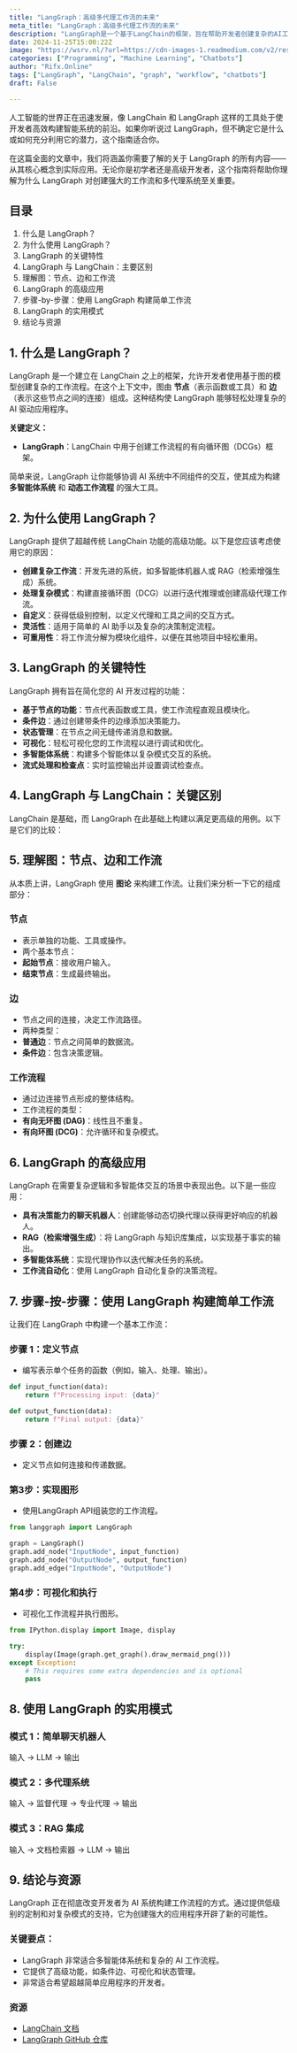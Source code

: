 ```yaml
---
title: "LangGraph：高级多代理工作流的未来"
meta_title: "LangGraph：高级多代理工作流的未来"
description: "LangGraph是一个基于LangChain的框架，旨在帮助开发者创建复杂的AI工作流和多代理系统。通过节点和边的图结构，LangGraph支持高级功能，如条件边、状态管理和可视化，适合处理复杂逻辑和多智能体交互的应用。与LangChain相比，LangGraph提供了更高的灵活性和可重用性，适用于从简单助手到复杂决策流程的多种场景。"
date: 2024-11-25T15:00:22Z
image: "https://wsrv.nl/?url=https://cdn-images-1.readmedium.com/v2/resize:fit:800/1*ZIcKeT7yR4Yiji96IuSnTg.png"
categories: ["Programming", "Machine Learning", "Chatbots"]
author: "Rifx.Online"
tags: ["LangGraph", "LangChain", "graph", "workflow", "chatbots"]
draft: False

---
```




人工智能的世界正在迅速发展，像 LangChain 和 LangGraph 这样的工具处于使开发者高效构建智能系统的前沿。如果你听说过 LangGraph，但不确定它是什么或如何充分利用它的潜力，这个指南适合你。

在这篇全面的文章中，我们将涵盖你需要了解的关于 LangGraph 的所有内容——从其核心概念到实际应用。无论你是初学者还是高级开发者，这个指南将帮助你理解为什么 LangGraph 对创建强大的工作流和多代理系统至关重要。

## 目录

1. 什么是 LangGraph？
2. 为什么使用 LangGraph？
3. LangGraph 的关键特性
4. LangGraph 与 LangChain：主要区别
5. 理解图：节点、边和工作流
6. LangGraph 的高级应用
7. 步骤\-by\-步骤：使用 LangGraph 构建简单工作流
8. LangGraph 的实用模式
9. 结论与资源

## 1\. 什么是 LangGraph？

LangGraph 是一个建立在 LangChain 之上的框架，允许开发者使用基于图的模型创建复杂的工作流程。在这个上下文中，图由 **节点**（表示函数或工具）和 **边**（表示这些节点之间的连接）组成。这种结构使 LangGraph 能够轻松处理复杂的 AI 驱动应用程序。

**关键定义：**

* **LangGraph**：LangChain 中用于创建工作流程的有向循环图（DCGs）框架。

简单来说，LangGraph 让你能够协调 AI 系统中不同组件的交互，使其成为构建 **多智能体系统** 和 **动态工作流程** 的强大工具。

## 2\. 为什么使用 LangGraph？

LangGraph 提供了超越传统 LangChain 功能的高级功能。以下是您应该考虑使用它的原因：

* **创建复杂工作流**：开发先进的系统，如多智能体机器人或 RAG（检索增强生成）系统。
* **处理复杂模式**：构建直接循环图（DCG）以进行迭代推理或创建高级代理工作流。
* **自定义**：获得低级别控制，以定义代理和工具之间的交互方式。
* **灵活性**：适用于简单的 AI 助手以及复杂的决策制定流程。
* **可重用性**：将工作流分解为模块化组件，以便在其他项目中轻松重用。

## 3\. LangGraph 的关键特性

LangGraph 拥有旨在简化您的 AI 开发过程的功能：

* **基于节点的功能**：节点代表函数或工具，使工作流程直观且模块化。
* **条件边**：通过创建带条件的边缘添加决策能力。
* **状态管理**：在节点之间无缝传递消息和数据。
* **可视化**：轻松可视化您的工作流程以进行调试和优化。
* **多智能体系统**：构建多个智能体以复杂模式交互的系统。
* **流式处理和检查点**：实时监控输出并设置调试检查点。

## 4\. LangGraph 与 LangChain：关键区别

LangChain 是基础，而 LangGraph 在此基础上构建以满足更高级的用例。以下是它们的比较：



## 5\. 理解图：节点、边和工作流

从本质上讲，LangGraph 使用 **图论** 来构建工作流。让我们来分析一下它的组成部分：

### 节点

* 表示单独的功能、工具或操作。
* 两个基本节点：
* **起始节点**：接收用户输入。
* **结束节点**：生成最终输出。

### 边

* 节点之间的连接，决定工作流路径。
* 两种类型：
* **普通边**：节点之间简单的数据流。
* **条件边**：包含决策逻辑。

### 工作流程

* 通过边连接节点形成的整体结构。
* 工作流程的类型：
* **有向无环图 (DAG)**：线性且不重复。
* **有向环图 (DCG)**：允许循环和复杂模式。

## 6\. LangGraph 的高级应用

LangGraph 在需要复杂逻辑和多智能体交互的场景中表现出色。以下是一些应用：

* **具有决策能力的聊天机器人**：创建能够动态切换代理以获得更好响应的机器人。
* **RAG（检索增强生成）**：将 LangGraph 与知识库集成，以实现基于事实的输出。
* **多智能体系统**：实现代理协作以迭代解决任务的系统。
* **工作流自动化**：使用 LangGraph 自动化复杂的决策流程。

## 7\. 步骤\-按\-步骤：使用 LangGraph 构建简单工作流

让我们在 LangGraph 中构建一个基本工作流：

### 步骤 1：定义节点

* 编写表示单个任务的函数（例如，输入、处理、输出）。

```python
def input_function(data):
    return f"Processing input: {data}"
```

```python
def output_function(data):
    return f"Final output: {data}"
```

### 步骤 2：创建边

* 定义节点如何连接和传递数据。

### 第3步：实现图形

* 使用LangGraph API组装您的工作流程。


```python
from langgraph import LangGraph
```

```python
graph = LangGraph()
graph.add_node("InputNode", input_function)
graph.add_node("OutputNode", output_function)
graph.add_edge("InputNode", "OutputNode")
```

### 第4步：可视化和执行

* 可视化工作流程并执行图形。

```python
from IPython.display import Image, display

try:
    display(Image(graph.get_graph().draw_mermaid_png()))
except Exception:
    # This requires some extra dependencies and is optional
    pass
```

## 8\. 使用 LangGraph 的实用模式

### 模式 1：简单聊天机器人

输入 → LLM → 输出

### 模式 2：多代理系统

输入 → 监督代理 → 专业代理 → 输出

### 模式 3：RAG 集成

输入 → 文档检索器 → LLM → 输出

## 9\. 结论与资源

LangGraph 正在彻底改变开发者为 AI 系统构建工作流程的方式。通过提供低级别的定制和对复杂模式的支持，它为创建强大的应用程序开辟了新的可能性。

### 关键要点：

* LangGraph 非常适合多智能体系统和复杂的 AI 工作流程。
* 它提供了高级功能，如条件边、可视化和状态管理。
* 非常适合希望超越简单应用程序的开发者。

### 资源

* [LangChain 文档](https://langchain.com/docs)
* [LangGraph GitHub 仓库](https://langchain-ai.github.io/langgraph/tutorials/introduction/)

